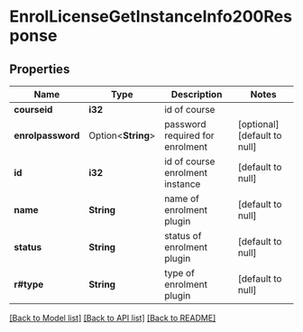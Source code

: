 # EnrolLicenseGetInstanceInfo200Response

## Properties

Name | Type | Description | Notes
------------ | ------------- | ------------- | -------------
**courseid** | **i32** | id of course | 
**enrolpassword** | Option<**String**> | password required for enrolment | [optional][default to null]
**id** | **i32** | id of course enrolment instance | [default to null]
**name** | **String** | name of enrolment plugin | [default to null]
**status** | **String** | status of enrolment plugin | [default to null]
**r#type** | **String** | type of enrolment plugin | [default to null]

[[Back to Model list]](../README.md#documentation-for-models) [[Back to API list]](../README.md#documentation-for-api-endpoints) [[Back to README]](../README.md)


